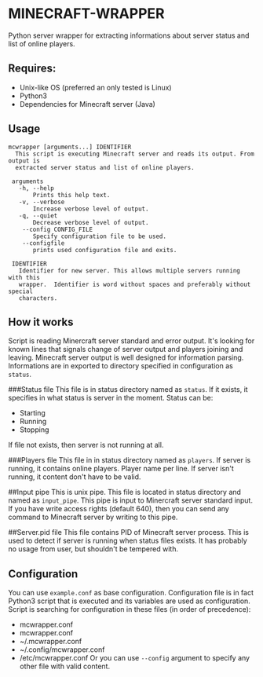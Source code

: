 MINECRAFT-WRAPPER
=================
Python server wrapper for extracting informations about server status and list of
online players.

Requires:
-----------------
* Unix-like OS (preferred an only tested is Linux)
* Python3
* Dependencies for Minecraft server (Java)

Usage
-----------------
```
mcwrapper [arguments...] IDENTIFIER
  This script is executing Minecraft server and reads its output. From output is
  extracted server status and list of online players.

 arguments
   -h, --help
	   Prints this help text.
   -v, --verbose
	   Increase verbose level of output.
   -q, --quiet
	   Decrease verbose level of output.
    --config CONFIG_FILE
       Specify configuration file to be used.
    --configfile
       prints used configuration file and exits.

 IDENTIFIER
   Identifier for new server. This allows multiple servers running with this
   wrapper.  Identifier is word without spaces and preferably without special
   characters.
```

How it works
-----------------
Script is reading Minercraft server standard and error output. It's looking for
known lines that signals change of server output and players joining and leaving.
Minecraft server output is well designed for information parsing. Informations are
in exported to directory specified in configuration as `status`.

###Status file
This file is in status directory named as `status`.  If it exists, it specifies in
what status is server in the moment.
Status can be:
* Starting
* Running
* Stopping

If file not exists, then server is not running at all.

###Players file
This file in in status directory named as `players`. If server is running, it
contains online players. Player name per line.  If server isn't running, it
content don't have to be valid.

##Input pipe
This is unix pipe. This file is located in status directory and named as
`input_pipe`.  This pipe is input to Minercraft server standard input. If you have
write access rights (default 640), then you can send any command to Minecraft
server by writing to this pipe.

##Server.pid file
This file contains PID of Minecraft server process. This is used to detect if
server is running when status files exists. It has probably no usage from user,
but shouldn't be tempered with.

Configuration
-----------------
You can use `example.conf` as base configuration. Configuration file is in fact
Python3 script that is executed and its variables are used as configuration.
Script is searching for configuration in these files (in order of precedence):
 * mcwrapper.conf
 * mcwrapper.conf
 * ~/.mcwrapper.conf
 * ~/.config/mcwrapper.conf
 * /etc/mcwrapper.conf
Or you can use `--config` argument to specify any other file with valid content.
